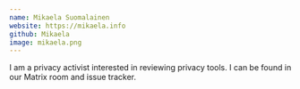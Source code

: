 ```yaml
---
name: Mikaela Suomalainen
website: https://mikaela.info
github: Mikaela
image: mikaela.png
---
```

I am a privacy activist interested in reviewing privacy tools. I can be found in our Matrix room and issue tracker.
